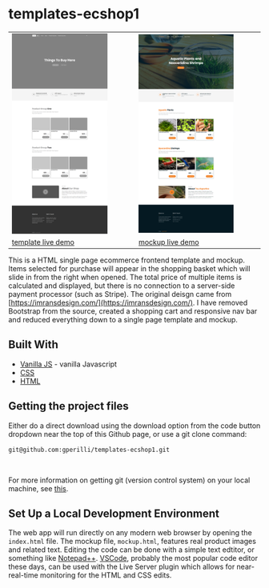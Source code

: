 # templates-ecshop1

|   |   |
|---|---|
| <img src="assets/img/template.png" width="80%" />  | <img src="assets/img/mockup.png" width="80%" />   |
| [template live demo](https://gperilli.github.io/templates-portfolio1/) | [mockup live demo](https://gperilli.github.io/templates-portfolio1/moockup) |


This is a HTML single page ecommerce frontend template and mockup. Items selected for purchase will appear in the shopping basket which will slide in from the right when opened. The total price of multiple items is calculated and displayed, but there is no connection to a server-side payment processor (such as Stripe). The original deisgn came from [https://imransdesign.com/](https://imransdesign.com/). I have removed Bootstrap from the source, created a shopping cart and responsive nav bar and reduced everything down to a single page template and mockup. 



## Built With
- [Vanilla JS](https://developer.mozilla.org/en-US/docs/Web/JavaScript) - vanilla Javascript
- [CSS](https://developer.mozilla.org/en-US/docs/Web/CSS)
- [HTML](https://developer.mozilla.org/en-US/docs/Web/HTML)

## Getting the project files

Either do a direct download using the download option from the code button dropdown near the top of this Github page, or use a git clone command:
```
git@github.com:gperilli/templates-ecshop1.git
```
<br>

For more information on getting git (version control system) on your local machine, see [this](https://git-scm.com/book/en/v2/Getting-Started-Installing-Git).

## Set Up a Local Development Environment

The web app will run directly on any modern web browser by opening the `index.html` file. The mockup file, `mockup.html`, features real product images and related text.
Editing the code can be done with a simple text edtitor, or something like [Notepad++](https://notepad-plus-plus.org/). [VSCode](https://code.visualstudio.com/), probably the most popular code editor these days, can be used with the Live Server plugin which allows for near-real-time monitoring for the HTML and CSS edits.
